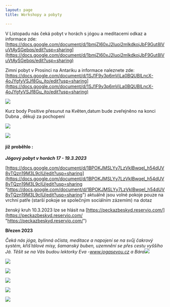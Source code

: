 ```yaml
---
layout: page
title: Workshopy a pobyty

---
```


V Listopadu nás čeká pobyt v horách s jógou a meditacemi
odkaz a informace zde: [https://docs.google.com/document/d/1bmjZI60xJ2luoi2mlkdkojJbF9Gut8IVuVtAySGebqs/edit?usp=sharing](https://docs.google.com/document/d/1bmjZI60xJ2luoi2mlkdkojJbF9Gut8IVuVtAySGebqs/edit?usp=sharing)

Zimní pobyt v Prosinci na Antariku a informace naleznete zde:
[https://docs.google.com/document/d/1SJ1F9y3p6mVjLa0BQUBlLncX-4oJYgfyVSJf8Gu_jto/edit?usp=sharing](https://docs.google.com/document/d/1SJ1F9y3p6mVjLa0BQUBlLncX-4oJYgfyVSJf8Gu_jto/edit?usp=sharing)


![](/uploads/ahtanga-yoga.png)

Kurz body Positive přesunut na Květen,datum bude zveřejněno na konci Dubna , děkuji za pochopení 

![](/uploads/1.png)

![](/uploads/2.png)

#### již proběhlo :

**_Jógový pobyt v horách 17 - 19.3.2023_**

[https://docs.google.com/document/d/1BPOKJMSLYy7LzVkIBwqeI_h54dUV8vTQzn19M3L9clU/edit?usp=sharing](https://docs.google.com/document/d/1BPOKJMSLYy7LzVkIBwqeI_h54dUV8vTQzn19M3L9clU/edit?usp=sharing "https://docs.google.com/document/d/1BPOKJMSLYy7LzVkIBwqeI_h54dUV8vTQzn19M3L9clU/edit?usp=sharing") aktuálně jsou volné pokoje pouze na vrchní patře (starší pokoje se společným sociálním zázemím) na dotaz

ženský kruh 10.3.2023 lze se hlásit na [https://peckazbeskyd.reservio.com/](https://peckazbeskyd.reservio.com/ "https://peckazbeskyd.reservio.com/")

**Březen 2023**

_Čeká nás jóga, bylinná očista, meditace a napojení se na svůj čakrový systém, křiš´tálové mísy, šamanský buben, uzemnění se přes cestu vyššího Já. Těšit se na Vás budou lektorky Eva -www.jogasevou.cz a Bára_![](/uploads/srdecne-vas-zveme-na-myseriozni-cestu-cakrovym-sysemem-6.png)

![](/uploads/page0001-2.jpg)

![](/uploads/vanocni-prodlouzena-lekce-jogy-page0001.jpg)

![](/uploads/harmonizace-a-zvukomeditace-kristalovymi-misami-page0001.jpg)

![](/uploads/meditace-zvukem-page0001mail.jpg)

![](/uploads/meditace-zvukem-page0001.jpg)